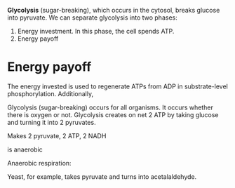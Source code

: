 **Glycolysis** (sugar-breaking), which occurs in the cytosol, breaks glucose into pyruvate. We can separate glycolysis into two phases:

1. Energy investment. In this phase, the cell spends ATP.
2. Energy payoff

# Energy payoff

The energy invested is used to regenerate ATPs from ADP in substrate-level phosphorylation. Additionally, 


Glycolysis (sugar-breaking) occurs for all organisms. It occurs whether there is oxygen or not. Glycolysis creates on net 2 ATP by taking glucose and turning it into 2 pyruvates. 

Makes 2 pyruvate, 2 ATP, 2 NADH

is anaerobic

Anaerobic respiration:

Yeast, for example, takes pyruvate and turns into acetalaldehyde.